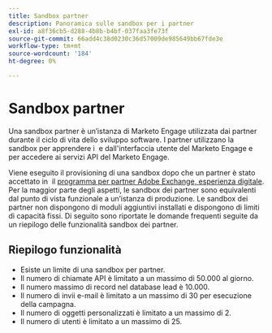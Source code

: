```yaml
---
title: Sandbox partner
description: Panoramica sulle sandbox per i partner
exl-id: a8f36cb5-d288-4b8b-b4bf-037faa3fe73f
source-git-commit: 66add4c38d0230c36d57009de985649bb67fde3e
workflow-type: tm+mt
source-wordcount: '184'
ht-degree: 0%

---
```


# Sandbox partner

Una sandbox partner è un’istanza di Marketo Engage utilizzata dai partner durante il ciclo di vita dello sviluppo software. I partner utilizzano la sandbox per apprendere i  e dall&#39;interfaccia utente del Marketo Engage e per accedere ai servizi API del Marketo Engage.

Viene eseguito il provisioning di una sandbox dopo che un partner è stato accettato in  il [programma per partner Adobe Exchange, esperienza digitale](http://partners.adobe.com/technologyprogram/experiencecloud.html). Per la maggior parte degli aspetti, le sandbox dei partner sono equivalenti dal punto di vista funzionale a un’istanza di produzione. Le sandbox dei partner non dispongono di moduli aggiuntivi installati e dispongono di limiti di capacità fissi. Di seguito sono riportate le domande frequenti seguite da un riepilogo delle funzionalità sandbox dei partner.

## Riepilogo funzionalità

- Esiste un limite di una sandbox per partner.
- Il numero di chiamate API è limitato a un massimo di 50.000 al giorno.
- Il numero massimo di record nel database lead è 10.000.
- Il numero di invii e-mail è limitato a un massimo di 30 per esecuzione della campagna.
- Il numero di oggetti personalizzati è limitato a un massimo di 2.
- Il numero di utenti è limitato a un massimo di 25.
